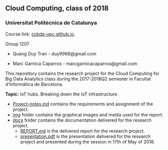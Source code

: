 Cloud Computing, class of 2018
------------------------------

### Universitat Politècnica de Catalunya

Course link: [ccbda-upc.github.io](https://ccbda-upc.github.io/).

Group 1207

-   Quang Duy Tran - duy9968\@gmail.com

-   Marc Garnica Caparros - marcgarnicacaparros\@gmail.com

This repository contains the research project for the Cloud Computing for Big Data Analytics class during the 2017-2018Q2 semester in Facultat d'Informàtica de Barcelona.

**Topic:** IoT hubs. Breaking down the IoT infrastructure.

- [Project-notes.md](Project-notes.md) contains the requirements and assignment of the project.
- [img](img/) folder contains the graphical images and media used for the report.
- [docs](docs/) folder contains the documentation delivered for the research project.
  - [REPORT.md](docs/REPORT.md) is the delivered report for the research project.
  - [presentation.pdf](docs/presentation.pdf) is the presentation delivered for the research project and presented during the session in 17th of May of 2018.
